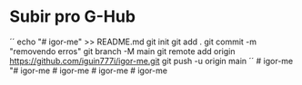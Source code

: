 # Subir pro G-Hub

´´ echo "# igor-me" >> README.md
git init
git add .
git commit -m "removendo erros"
git branch -M main
git remote add origin https://github.com/iguin777i/igor-me.git
git push -u origin main ´´ #   i g o r - m e 
 
 "#   i g o r - m e  
 #   i g o r - m e  
 #   i g o r - m e  
 #   i g o r - m e  
 